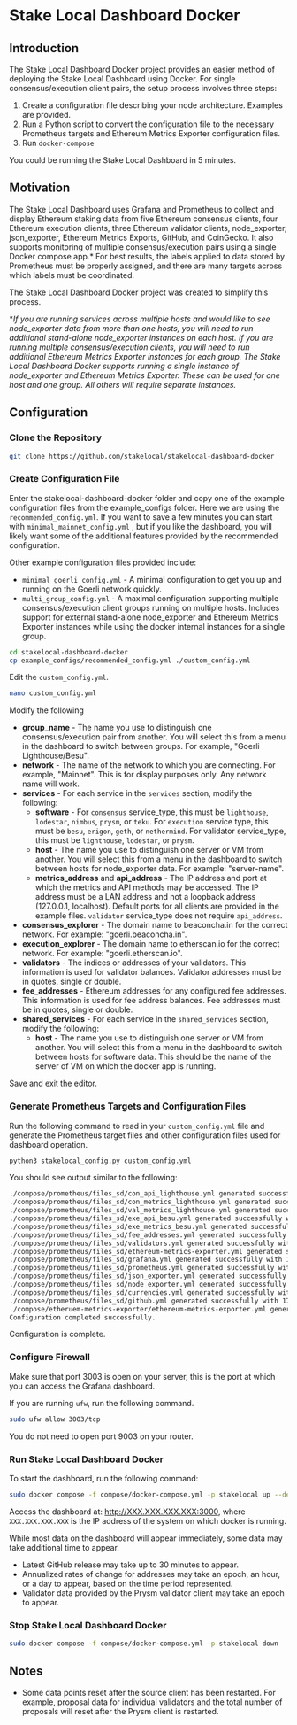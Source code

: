 # Stake Local Dashboard Docker

## Introduction

The Stake Local Dashboard Docker project provides an easier method of deploying the Stake Local Dashboard using Docker. For single consensus/execution client pairs, the setup process involves three steps:

1. Create a configuration file describing your node architecture. Examples are provided.
2. Run a Python script to convert the configuration file to the necessary Prometheus targets and Ethereum Metrics Exporter configuration files.
3. Run `docker-compose`

You could be running the Stake Local Dashboard in 5 minutes.

## Motivation

The Stake Local Dashboard uses Grafana and Prometheus to collect and display Ethereum staking data from five Ethereum consensus clients, four Ethereum execution clients, three Ethereum validator clients, node_exporter, json_exporter, Ethereum Metrics Exports, GitHub, and CoinGecko. It also supports monitoring of multiple consensus/execution pairs using a single Docker compose app.* For best results, the labels applied to data stored by Prometheus must be properly assigned, and there are many targets across which labels must be coordinated.

The Stake Local Dashboard Docker project was created to simplify this process.

**If you are running services across multiple hosts and would like to see node_exporter data from more than one hosts, you will need to run additional stand-alone node_exporter instances on each host. If you are running multiple consensus/execution clients, you will need to run additional Ethereum Metrics Exporter instances for each group. The Stake Local Dashboard Docker supports running a single instance of node_exporter and Ethereum Metrics Exporter. These can be used for one host and one group. All others will require separate instances.*

## Configuration

### Clone the Repository

```bash
git clone https://github.com/stakelocal/stakelocal-dashboard-docker
```

### Create Configuration File

Enter the stakelocal-dashboard-docker folder and copy one of the example configuration files from the example_configs folder. Here we are using the `recommended_config.yml`. If you want to save a few minutes you can start with `minimal_mainnet_config.yml` , but if you like the dashboard, you will likely want some of the additional features provided by the recommended configuration.

Other example configuration files provided include:

- `minimal_goerli_config.yml` - A minimal configuration to get you up and running on the Goerli network quickly.
- `multi_group_config.yml` - A maximal configuration supporting multiple consensus/execution client groups running on multiple hosts. Includes support for external stand-alone node_exporter and Ethereum Metrics Exporter instances while using the docker internal instances for a single group.

```bash
cd stakelocal-dashboard-docker
cp example_configs/recommended_config.yml ./custom_config.yml
```

Edit the `custom_config.yml`.

```bash
nano custom_config.yml
```

Modify the following

- **group_name** - The name you use to distinguish one consensus/execution pair from another. You will select this from a menu in the dashboard to switch between groups. For example, "Goerli Lighthouse/Besu".
- **network** - The name of the network to which you are connecting. For example, "Mainnet". This is for display purposes only. Any network name will work.
- **services** - For each service in the `services` section, modify the following:
  - **software** - For `consensus` service_type, this must be `lighthouse`, `lodestar`, `nimbus`, `prysm`, or `teku`. For `execution` service type, this must be `besu`, `erigon`, `geth`, or `nethermind`. For validator service_type, this must be  `lighthouse`, `lodestar`, or `prysm`.
  - **host** - The name you use to distinguish one server or VM from another. You will select this from a menu in the dashboard to switch between hosts for node_exporter data. For example: "server-name".
  - **metrics_address** and **api_address** - The IP address and port at which the metrics and API methods may be accessed. The IP address must be a LAN address and not a loopback address (127.0.0.1, localhost). Default ports for all clients are provided in the example files. `validator` service_type does not require `api_address`.
- **consensus_explorer** - The domain name to beaconcha.in for the correct network. For example: "goerli.beaconcha.in".
- **execution_explorer** - The domain name to etherscan.io for the correct network. For example: "goerli.etherscan.io".
- **validators** - The indices or addresses of your validators. This information is used for validator balances. Validator addresses must be in quotes, single or double.
- **fee_addresses** - Ethereum addresses for any configured fee addresses. This information is used for fee address balances. Fee addresses must be in quotes, single or double.
- **shared_services** - For each service in the `shared_services` section, modify the following:
  - **host** - The name you use to distinguish one server or VM from another. You will select this from a menu in the dashboard to switch between hosts for software data. This should be the name of the server of VM on which the docker app is running.

Save and exit the editor.

### Generate Prometheus Targets and Configuration Files

Run the following command to read in your `custom_config.yml` file and generate the Prometheus target files and other configuration files used for dashboard operation.

```bash
python3 stakelocal_config.py custom_config.yml
```

You should see output similar to the following:

```bash
./compose/prometheus/files_sd/con_api_lighthouse.yml generated successfully with 1 entries.
./compose/prometheus/files_sd/con_metrics_lighthouse.yml generated successfully with 1 entries.
./compose/prometheus/files_sd/val_metrics_lighthouse.yml generated successfully with 1 entries.
./compose/prometheus/files_sd/exe_api_besu.yml generated successfully with 1 entries.
./compose/prometheus/files_sd/exe_metrics_besu.yml generated successfully with 1 entries.
./compose/prometheus/files_sd/fee_addresses.yml generated successfully with 1 entries.
./compose/prometheus/files_sd/validators.yml generated successfully with 1 entries.
./compose/prometheus/files_sd/ethereum-metrics-exporter.yml generated successfully with 1 entries.
./compose/prometheus/files_sd/grafana.yml generated successfully with 1 entries.
./compose/prometheus/files_sd/prometheus.yml generated successfully with 1 entries.
./compose/prometheus/files_sd/json_exporter.yml generated successfully with 1 entries.
./compose/prometheus/files_sd/node_exporter.yml generated successfully with 1 entries.
./compose/prometheus/files_sd/currencies.yml generated successfully with 1 entries.
./compose/prometheus/files_sd/github.yml generated successfully with 17 entries.
./compose/etheruem-metrics-exporter/ethereum-metrics-exporter.yml generated successfully with 1 entries.
Configuration completed successfully.
```

Configuration is complete.

### Configure Firewall

Make sure that port 3003 is open on your server, this is the port at which you can access the Grafana dashboard. 

If you are running `ufw`, run the following command.

```bash
sudo ufw allow 3003/tcp
```

You do not need to open port 9003 on your router.

### Run Stake Local Dashboard Docker

To start the dashboard, run the following command:

```bash
sudo docker compose -f compose/docker-compose.yml -p stakelocal up --detach
```

Access the dashboard at: http://XXX.XXX.XXX.XXX:3000, where `XXX.XXX.XXX.XXX` is the IP address of the system on which docker is running.

While most data on the dashboard will appear immediately, some data may take additional time to appear.

- Latest GitHub release may take up to 30 minutes to appear.
- Annualized rates of change for addresses may take an epoch, an hour, or
  a day to appear, based on the time period represented.
- Validator data provided by the Prysm validator client may take an epoch to
  appear.

### Stop Stake Local Dashboard Docker

```bash
sudo docker compose -f compose/docker-compose.yml -p stakelocal down
```

## Notes

- Some data points reset after the source client has been restarted. For example, proposal data for individual validators and the total number of proposals will reset after the Prysm client is restarted.
